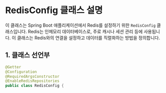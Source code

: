 
# RedisConfig 클래스 설명

이 클래스는 Spring Boot 애플리케이션에서 Redis를 설정하기 위한 `RedisConfig` 클래스입니다. Redis는 인메모리 데이터베이스로, 주로 캐시나 세션 관리 등에 사용됩니다. 이 클래스는 Redis와의 연결을 설정하고 데이터를 직렬화하는 방법을 정의합니다.

## 1. 클래스 선언부

```java
@Getter
@Configuration
@RequiredArgsConstructor
@EnableRedisRepositories
public class RedisConfig {

